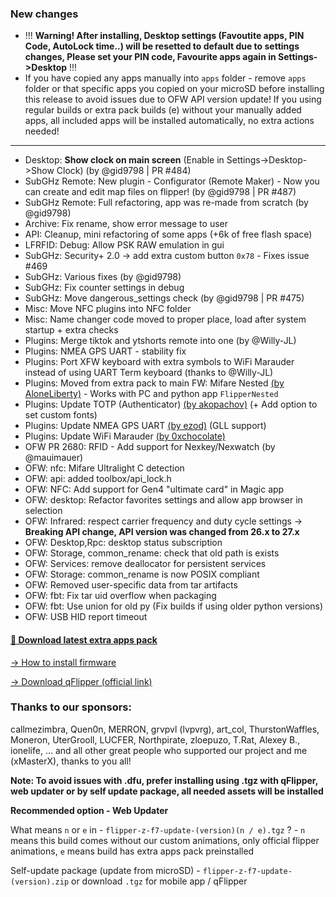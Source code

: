 ### New changes
* !!! **Warning! After installing, Desktop settings (Favoutite apps, PIN Code, AutoLock time..) will be resetted to default due to settings changes, Please set your PIN code, Favourite apps again in Settings->Desktop** !!!
* If you have copied any apps manually into `apps` folder - remove `apps` folder or that specific apps you copied on your microSD before installing this release to avoid issues due to OFW API version update! If you using regular builds or extra pack builds (e) without your manually added apps, all included apps will be installed automatically, no extra actions needed!
-----
* Desktop: **Show clock on main screen** (Enable in Settings->Desktop->Show Clock) (by @gid9798 | PR #484)
* SubGHz Remote: New plugin - Configurator (Remote Maker) - Now you can create and edit map files on flipper! (by @gid9798 | PR #487)
* SubGHz Remote: Full refactoring, app was re-made from scratch (by @gid9798)
* Archive: Fix rename, show error message to user
* API: Cleanup, mini refactoring of some apps (+6k of free flash space)
* LFRFID: Debug: Allow PSK RAW emulation in gui
* SubGHz: Security+ 2.0 -> add extra custom button `0x78` - Fixes issue #469
* SubGHz: Various fixes (by @gid9798)
* SubGHz: Fix counter settings in debug
* SubGHz: Move dangerous_settings check (by @gid9798 | PR #475)
* Misc: Move NFC plugins into NFC folder
* Misc: Name changer code moved to proper place, load after system startup + extra checks
* Plugins: Merge tiktok and ytshorts remote into one (by @Willy-JL)
* Plugins: NMEA GPS UART - stability fix
* Plugins: Port XFW keyboard with extra symbols to WiFi Marauder instead of using UART Term keyboard (thanks to @Willy-JL)
* Plugins: Moved from extra pack to main FW: Mifare Nested [(by AloneLiberty)](https://github.com/AloneLiberty/FlipperNested) - Works with PC and python app `FlipperNested`
* Plugins: Update TOTP (Authenticator) [(by akopachov)](https://github.com/akopachov/flipper-zero_authenticator) (+ Add option to set custom fonts)
* Plugins: Update NMEA GPS UART [(by ezod)](https://github.com/ezod/flipperzero-gps) (GLL support)
* Plugins: Update WiFi Marauder [(by 0xchocolate)](https://github.com/0xchocolate/flipperzero-firmware-with-wifi-marauder-companion)
* OFW PR 2680: RFID - Add support for Nexkey/Nexwatch (by @mauimauer)
* OFW: nfc: Mifare Ultralight C detection
* OFW: api: added toolbox/api_lock.h
* OFW: NFC: Add support for Gen4 "ultimate card" in Magic app
* OFW: desktop: Refactor favorites settings and allow app browser in selection
* OFW: Infrared: respect carrier frequency and duty cycle settings -> **Breaking API change, API version was changed from 26.x to 27.x** 
* OFW: Desktop,Rpc: desktop status subscription
* OFW: Storage, common_rename: check that old path is exists
* OFW: Services: remove deallocator for persistent services
* OFW: Storage: common_rename is now POSIX compliant
* OFW: Removed user-specific data from tar artifacts
* OFW: fbt: Fix tar uid overflow when packaging
* OFW: fbt: Use union for old py (Fix builds if using older python versions)
* OFW: USB HID report timeout

#### [🎲 Download latest extra apps pack](https://github.com/xMasterX/all-the-plugins/archive/refs/heads/main.zip)

[-> How to install firmware](https://github.com/DarkFlippers/unleashed-firmware/blob/dev/documentation/HowToInstall.md)

[-> Download qFlipper (official link)](https://flipperzero.one/update)

### Thanks to our sponsors:
callmezimbra, Quen0n, MERRON, grvpvl (lvpvrg), art_col, ThurstonWaffles, Moneron, UterGrooll, LUCFER, Northpirate, zloepuzo, T.Rat, Alexey B., ionelife, ...
and all other great people who supported our project and me (xMasterX), thanks to you all!

**Note: To avoid issues with .dfu, prefer installing using .tgz with qFlipper, web updater or by self update package, all needed assets will be installed**

**Recommended option - Web Updater**

What means `n` or `e` in - `flipper-z-f7-update-(version)(n / e).tgz` ? - `n` means this build comes without our custom animations, only official flipper animations, 
`e` means build has extra apps pack preinstalled

Self-update package (update from microSD) - `flipper-z-f7-update-(version).zip` or download `.tgz` for mobile app / qFlipper


